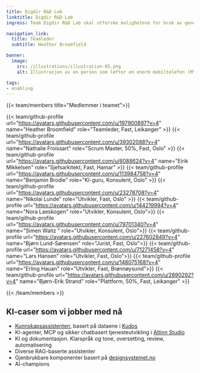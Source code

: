 ```yaml
---
title: Digdir R&D Lab
linktitle: Digdir R&D Lab
ingress: Team Digdir R&D Lab skal utforske mulighetene for bruk av generativ KI (AI) i produkter, tjenester og fellesløsninger.

navigation_link:
  title: Teamleder
  subtitle: Heather Broomfield

banner:
  image:
    src: /illustrations/illustration-05.png
    alt: Illustrasjon av en person som løfter en enorm mobiltelefon (MYE minne for å kjøre store LLMer!), mens han hvilker foten på et par KI-caser.

tags:
- enabling
---
```


{{< team/members title="Medlemmer i teamet">}}

{{< team/github-profile url="https://avatars.githubusercontent.com/u/197900897?v=4" name="Heather Broomfield" role="Teamleder, Fast, Leikanger" >}}
{{< team/github-profile url="https://avatars.githubusercontent.com/u/39302088?v=4" name="Nathalie Froissart" role="Scrum Master, 50%, Fast, Oslo" >}}
{{< team/github-profile url="https://avatars.githubusercontent.com/u/6088624?v=4" name="Eirik Mikkelsen" role="Sjefsarkitekt, Fast, Hamar" >}}
{{< team/github-profile url="https://avatars.githubusercontent.com/u/113984758?v=4" name="Benjamin Brodie" role="KI-guru, Konsulent, Oslo" >}}
{{< team/github-profile url="https://avatars.githubusercontent.com/u/23278708?v=4" name="Nikolai Lunde" role="Utvikler, Fast, Oslo" >}}
{{< team/github-profile url="https://avatars.githubusercontent.com/u/144219994?v=4" name="Nora Laeskogen" role="Utvikler, Konsulent, Oslo">}}
{{< team/github-profile url="https://avatars.githubusercontent.com/u/79701340?v=4" name="Simen Waitz " role="Utvikler, Konsulent, Oslo">}}
{{< team/github-profile url="https://avatars.githubusercontent.com/u/227602849?v=4" name="Bjørn Lund-Sørensen" role="Jurist, Fast, Oslo">}}
{{< team/github-profile url="https://avatars.githubusercontent.com/u/71271458?v=4" name="Lars Hansen" role="Utvikler, Fast, Oslo">}}
{{< team/github-profile url="https://avatars.githubusercontent.com/u/148075168?v=4" name="Erling Hauan" role="Utvikler, Fast, Brønnøysund">}}
{{< team/github-profile url="https://avatars.githubusercontent.com/u/2690292?v=4" name="Bjørn-Erik Strand" role="Plattform, 50%, Fast, Leikanger" >}}

{{< /team/members >}}


## KI-caser som vi jobber med nå

- [Kunnskapsassistenten](https://www.digdir.no/innovasjon/kunnskapsassistenten/7088), basert på dataene i [Kudos](https://kudos.dfo.no/)
- KI-agenter, MCP og sikker chatbasert tjenesteutvikling i [Altinn Studio](https://docs.altinn.studio/nb/altinn-studio/v8/about/)
- KI og dokumentasjon. Klarspråk og tone, oversetting, review, automatisering
- Diverse RAG-baserte assistenter
- Gjenbrukbare komponenter basert på [designsystemet.no](https://www.designsystemet.no/)
- AI-champions
